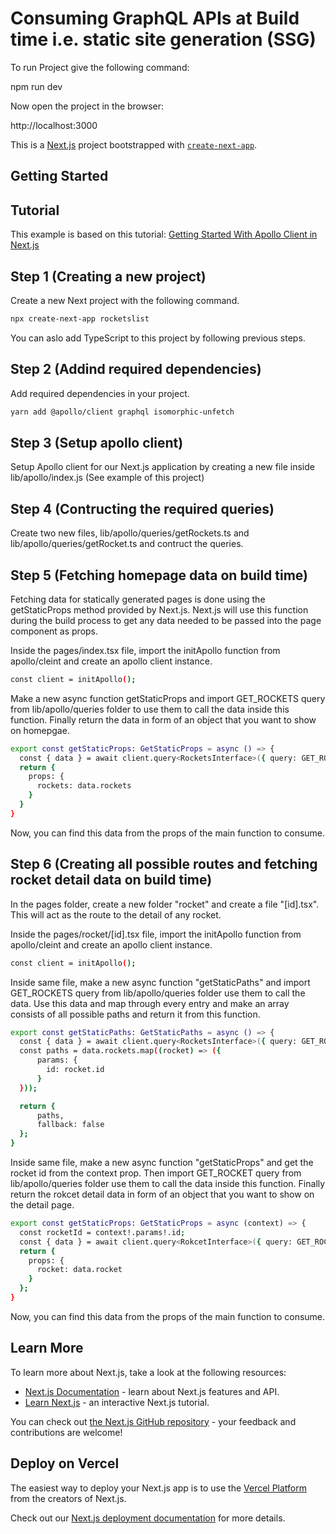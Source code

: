 # Consuming GraphQL APIs at Build time i.e. static site generation (SSG)

To run Project give the following command:

npm run dev

Now open the project in the browser:

http://localhost:3000

This is a [Next.js](https://nextjs.org/) project bootstrapped with [`create-next-app`](https://github.com/vercel/next.js/tree/canary/packages/create-next-app).

## Getting Started

## Tutorial
This example is based on this tutorial: [Getting Started With Apollo Client in Next.js](https://www.apollographql.com/blog/apollo-client/next-js/next-js-getting-started/)

## Step 1 (Creating a new project)
Create a new Next project with the following command. 
```bash
npx create-next-app rocketslist
```
You can aslo add TypeScript to this project by following previous steps. 

## Step 2 (Addind required dependencies)
Add required dependencies in your project. 
```bash
yarn add @apollo/client graphql isomorphic-unfetch
```
## Step 3 (Setup apollo client)
Setup Apollo client for our Next.js application by creating a new file inside lib/apollo/index.js (See example of this project)

## Step 4 (Contructing the required queries)
Create two new files, lib/apollo/queries/getRockets.ts and lib/apollo/queries/getRocket.ts and contruct the queries. 

## Step 5 (Fetching homepage data on build time)
Fetching data for statically generated pages is done using the getStaticProps method provided by Next.js. Next.js will use this function during the build process to get any data needed to be passed into the page component as props.


Inside the pages/index.tsx file, import the initApollo function from apollo/cleint and create an apollo client instance.
```bash
const client = initApollo();
```

Make a new async function getStaticProps and import GET_ROCKETS query from lib/apollo/queries folder to use them to call the data inside this function. Finally return the data in form of an object that you want to show on homepgae.
```bash
export const getStaticProps: GetStaticProps = async () => {
  const { data } = await client.query<RocketsInterface>({ query: GET_ROCKETS });
  return {
    props: {
      rockets: data.rockets
    }
  }
}
```
Now, you can find this data from the props of the main function to consume. 

## Step 6 (Creating all possible routes and fetching rocket detail data on build time)

In the pages folder, create a new folder "rocket" and create a file "[id].tsx". This will act as the route to the detail of any rocket. 

Inside the pages/rocket/[id].tsx file, import the initApollo function from apollo/cleint and create an apollo client instance.
```bash
const client = initApollo();
```

Inside same file, make a new async function "getStaticPaths" and import GET_ROCKETS query from lib/apollo/queries folder use them to call the data. Use this data and map through every entry and make an array consists of all possible paths and return it from this function. 

```bash
export const getStaticPaths: GetStaticPaths = async () => {
  const { data } = await client.query<RocketsInterface>({ query: GET_ROCKETS });
  const paths = data.rockets.map((rocket) => ({
      params: {
        id: rocket.id
      }
  }));

  return {
      paths,
      fallback: false
  };  
}
```

Inside same file, make a new async function "getStaticProps" and get the rocket id from the context prop. Then import GET_ROCKET query from lib/apollo/queries folder use them to call the data inside this function. Finally return the rokcet detail data in form of an object that you want to show on the detail page.

```bash
export const getStaticProps: GetStaticProps = async (context) => {
  const rocketId = context!.params!.id;
  const { data } = await client.query<RokcetInterface>({ query: GET_ROCKET, variables: { rocketId } });
  return {
    props: {
      rocket: data.rocket
    }
  };
}
```
Now, you can find this data from the props of the main function to consume. 

## Learn More

To learn more about Next.js, take a look at the following resources:

- [Next.js Documentation](https://nextjs.org/docs) - learn about Next.js features and API.
- [Learn Next.js](https://nextjs.org/learn) - an interactive Next.js tutorial.

You can check out [the Next.js GitHub repository](https://github.com/vercel/next.js/) - your feedback and contributions are welcome!

## Deploy on Vercel

The easiest way to deploy your Next.js app is to use the [Vercel Platform](https://vercel.com/new?utm_medium=default-template&filter=next.js&utm_source=create-next-app&utm_campaign=create-next-app-readme) from the creators of Next.js.

Check out our [Next.js deployment documentation](https://nextjs.org/docs/deployment) for more details.
